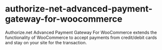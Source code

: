 # authorize-net-advanced-payment-gateway-for-woocommerce
Authorize.net Advanced Payment Gateway For WooCommerce extends the functionality of WooCommerce to accept payments from credit/debit cards and stay on your site for the transaction.
